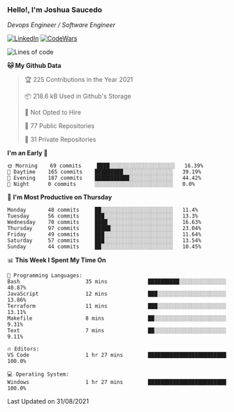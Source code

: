 ### Hello!, I'm Joshua Saucedo
*Devops Engineer / Software Engineer*  

[![LinkedIn](https://img.shields.io/badge/LinkedIn-0073b1?logo=linkedin&style=flat-square&logoColor=white)](https://www.linkedin.com/in/joshua-nathanael-saucedo-uriarte-bb0336169/)
[![CodeWars](https://www.codewars.com/users/joshuansu0897/badges/micro)](https://www.codewars.com/users/joshuansu0897)

<!--START_SECTION:waka-->
![Lines of code](https://img.shields.io/badge/From%20Hello%20World%20I%27ve%20Written-3.7%20million%20lines%20of%20code-blue)

**🐱 My Github Data** 

> 🏆 225 Contributions in the Year 2021
 > 
> 📦 218.6 kB Used in Github's Storage 
 > 
> 🚫 Not Opted to Hire
 > 
> 📜 77 Public Repositories 
 > 
> 🔑 31 Private Repositories  
 > 
**I'm an Early 🐤** 

```text
🌞 Morning    69 commits     ████░░░░░░░░░░░░░░░░░░░░░   16.39% 
🌆 Daytime    165 commits    █████████░░░░░░░░░░░░░░░░   39.19% 
🌃 Evening    187 commits    ███████████░░░░░░░░░░░░░░   44.42% 
🌙 Night      0 commits      ░░░░░░░░░░░░░░░░░░░░░░░░░   0.0%

```
📅 **I'm Most Productive on Thursday** 

```text
Monday       48 commits     ██░░░░░░░░░░░░░░░░░░░░░░░   11.4% 
Tuesday      56 commits     ███░░░░░░░░░░░░░░░░░░░░░░   13.3% 
Wednesday    70 commits     ████░░░░░░░░░░░░░░░░░░░░░   16.63% 
Thursday     97 commits     █████░░░░░░░░░░░░░░░░░░░░   23.04% 
Friday       49 commits     ███░░░░░░░░░░░░░░░░░░░░░░   11.64% 
Saturday     57 commits     ███░░░░░░░░░░░░░░░░░░░░░░   13.54% 
Sunday       44 commits     ██░░░░░░░░░░░░░░░░░░░░░░░   10.45%

```


📊 **This Week I Spent My Time On** 

```text
💬 Programming Languages: 
Bash                     35 mins             ██████████░░░░░░░░░░░░░░░   40.87% 
JavaScript               12 mins             ███░░░░░░░░░░░░░░░░░░░░░░   13.86% 
Terraform                11 mins             ███░░░░░░░░░░░░░░░░░░░░░░   13.11% 
Makefile                 8 mins              ██░░░░░░░░░░░░░░░░░░░░░░░   9.31% 
Text                     7 mins              ██░░░░░░░░░░░░░░░░░░░░░░░   9.11%

🔥 Editors: 
VS Code                  1 hr 27 mins        █████████████████████████   100.0%

💻 Operating System: 
Windows                  1 hr 27 mins        █████████████████████████   100.0%

```


 Last Updated on 31/08/2021
<!--END_SECTION:waka-->
